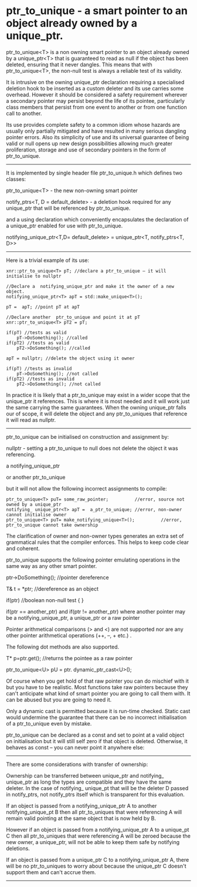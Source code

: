 # ptr_to_unique - a smart pointer to an object already owned by a unique_ptr.

ptr_to_unique&lt;T&gt; is a non owning smart pointer to an object already owned by a unique_ptr&lt;T&gt; that is guaranteed to read as null if the object has been deleted, ensuring that it never dangles. This means that with ptr_to_unique&lt;T&gt;, the non-null test is always a reliable test of its validity.

It is intrusive on the owning unique_ptr declaration requiring a specialised deletion hook to be inserted as a custom deleter and its use carries some overhead. However it should be considered a safety requirement wherever a secondary pointer may persist beyond the life of its pointee, particularly class members that persist from one event to another or from one function call to another.

Its use provides complete safety to a common idiom whose hazards are usually only partially mitigated and have resulted in many serious dangling pointer errors.
Also its simplicity of use and its universal guarantee of being valid or null opens up new design possibilities allowing much greater proliferation, storage and use of secondary pointers in the form of ptr_to_unique.
________________________________________________________________________________

It is implemented by single header file ptr_to_unique.h which defines two classes: 

ptr_to_unique&lt;T&gt; - the new non-owning smart pointer

notify_ptrs<T, D = default_delete<T>> - a deletion hook required for any unique_ptr that will be referenced by ptr_to_unique.

and a using declaration which conveniently encapsulates the declaration of a unique_ptr enabled for use with ptr_to_unique.

notifying_unique_ptr<T,D= default_delete<T>> 
= unique_ptr<T, notify_ptrs<T, D>>
________________________________________________________________________________

Here is a trivial example of its use:

	xnr::ptr_to_unique<T> pT; //declare a ptr_to_unique – it will initialise to nullptr

	//Declare a  notifying_unique_ptr and make it the owner of a new object.
	notifying_unique_ptr<T> apT = std::make_unique<T>();

	pT =  apT; //point pT at apT

	//Declare another  ptr_to_unique and point it at pT
	xnr::ptr_to_unique<T> pT2 = pT;

	if(pT) //tests as valid
		pT->DoSomething(); //called
	if(pT2) //tests as valid
		pT2->DoSomething(); //called

	apT = nullptr; //delete the object using it owner

	if(pT) //tests as invalid
		pT->DoSomething(); //not called
	if(pT2) //tests as invalid
		pT2->DoSomething(); //not called

In practice it is likely that a ptr_to_unique may exist in a wider scope that the unique_ptr it references. This is where it is most needed and it will work just the same carrying the same guarantees. When the owning unique_ptr falls our of scope, it will delete the object and any ptr_to_uniques that reference it will read as nullptr.
________________________________________________________________________________
ptr_to_unique can be initialised on construction and assignment by:

nullptr  - setting a ptr_to_unique to null does not delete the object it was referencing.

a notifying_unique_ptr

or another ptr_to_unique

but it will not allow the following incorrect assignments to compile:

	ptr_to_unique<T> puT= some_raw_pointer;          //error, source not owned by a unique_ptr
	notifying_ unique_ptr<T> apT =  a_ptr_to_unique; //error, non-owner cannot initialise owner
	ptr_to_unique<T> puT= make_notifying_unique<T>();          //error, ptr_to_unique cannot take ownership

The clarification of owner and non-owner types generates an extra set of grammatical rules that the compiler enforces. This helps to keep code clear and coherent.

ptr_to_unique supports the following pointer emulating operations in the same way as any other smart pointer.

ptr->DoSomething();  //pointer dereference

T& t = *ptr;  //dereference as an object

if(ptr) //boolean non-null test
{
}

if(ptr == another_ptr) and if(ptr != another_ptr)
where another pointer may be a notifying_unique_ptr, a unique_ptr or a raw pointer

Pointer arithmetical comparisons (> and <) are not supported nor are any other pointer arithmetical operations (++, –, + etc.) .

The following dot methods are also supported.

T* p=ptr.get(); //returns the pointee as a raw pointer

ptr_to_unique&lt;U&gt; pU = ptr. dynamic_ptr_cast&lt;U&gt;();

Of course when you get hold of that raw pointer you can do mischief with it but you have to be realistic. Most functions take raw pointers because they can't anticipate what kind of smart pointer you are going to call them with. It can be abused but you are going to need it. 

Only a dynamic cast is permitted because it is run-time checked. Static cast would undermine the guarantee that there can be no incorrect initialisation of a ptr_to_unique even by mistake.

ptr_to_unique can be declared as a const and set to point at a valid object on initialisation but it will still self zero if that object is deleted. Otherwise, it behaves as const – you can never point it anywhere else:
________________________________________________________________________________
There are some considerations with transfer of ownership:

Ownership can be transferred between unique_ptr and notifying_ unique_ptr as long the types are compatible and they have the same deleter. In the case of notifying_ unique_pt that will be the deleter D passed in notify_ptrs, not notify_ptrs itself which is transparent for this evaluation.

If an object is passed from a notifying_unique_ptr  A to another notifying_unique_pt B
then all ptr_to_uniques that were referencing A will remain valid pointing at the same object that is now held by B.

However if an object is passed from a notifying_unique_ptr  A to a unique_pt C
then all ptr_to_uniques that were referencing A will be zeroed because the new owner, a unique_ptr, will not be able to keep them safe by notifying deletions.

If an object is passed from a unique_ptr C to a notifying_unique_ptr  A, there will be no ptr_to_uniques to worry about because the  unique_ptr C doesn't support them and can't accrue them.
________________________________________________________________________________

